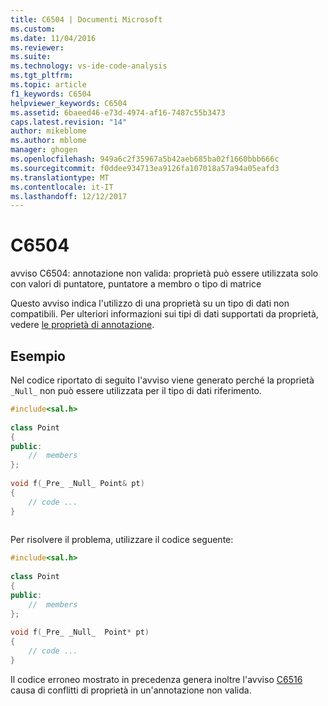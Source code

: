 ```yaml
---
title: C6504 | Documenti Microsoft
ms.custom: 
ms.date: 11/04/2016
ms.reviewer: 
ms.suite: 
ms.technology: vs-ide-code-analysis
ms.tgt_pltfrm: 
ms.topic: article
f1_keywords: C6504
helpviewer_keywords: C6504
ms.assetid: 6baeed46-e73d-4974-af16-7487c55b3473
caps.latest.revision: "14"
author: mikeblome
ms.author: mblome
manager: ghogen
ms.openlocfilehash: 949a6c2f35967a5b42aeb685ba02f1660bbb666c
ms.sourcegitcommit: f0ddee934713ea9126fa107018a57a94a05eafd3
ms.translationtype: MT
ms.contentlocale: it-IT
ms.lasthandoff: 12/12/2017
---
```

# <a name="c6504"></a>C6504
avviso C6504: annotazione non valida: proprietà può essere utilizzata solo con valori di puntatore, puntatore a membro o tipo di matrice  
  
 Questo avviso indica l'utilizzo di una proprietà su un tipo di dati non compatibili. Per ulteriori informazioni sui tipi di dati supportati da proprietà, vedere [le proprietà di annotazione](using-sal-annotations-to-reduce-c-cpp-code-defects.md).  

## <a name="example"></a>Esempio  
 Nel codice riportato di seguito l'avviso viene generato perché la proprietà `_Null_` non può essere utilizzata per il tipo di dati riferimento.  
  
```cpp  
#include<sal.h>  
  
class Point  
{  
public:  
    //  members  
};  
  
void f(_Pre_ _Null_ Point& pt)  
{  
    // code ...  
}  
  
```  
  
 Per risolvere il problema, utilizzare il codice seguente:  
  
```cpp  
#include<sal.h>  
  
class Point  
{  
public:  
    //  members  
};  
  
void f(_Pre_ _Null_  Point* pt)  
{  
    // code ...  
}  
```  
  
 Il codice erroneo mostrato in precedenza genera inoltre l'avviso [C6516](../code-quality/c6516.md) causa di conflitti di proprietà in un'annotazione non valida.
